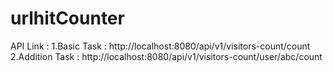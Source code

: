 # urlhitCounter

API Link : 
1.Basic Task :  http://localhost:8080/api/v1/visitors-count/count
2.Addition Task : http://localhost:8080/api/v1/visitors-count/user/abc/count



